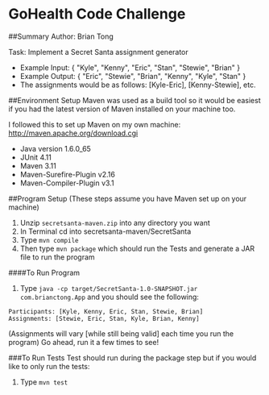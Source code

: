GoHealth Code Challenge
=======================

##Summary
Author: Brian Tong
 
Task: Implement a Secret Santa assignment generator
 
* Example  Input: { "Kyle", "Kenny", "Eric", "Stan", "Stewie", "Brian" }
* Example Output: { "Eric", "Stewie", "Brian", "Kenny", "Kyle", "Stan" }
* The assignments would be as follows: [Kyle-Eric], [Kenny-Stewie], etc.

##Environment Setup
Maven was used as a build tool so it would be easiest if you had the latest version of Maven installed on your machine too.

I followed this to set up Maven on my own machine: http://maven.apache.org/download.cgi

* Java version 1.6.0_65
* JUnit 4.11
* Maven 3.11
 * Maven-Surefire-Plugin v2.16
 * Maven-Compiler-Plugin v3.1

##Program Setup
(These steps assume you have Maven set up on your machine)
1. Unzip `secretsanta-maven.zip` into any directory you want 
2. In Terminal cd into secretsanta-maven/SecretSanta
3. Type `mvn compile`
4. Then type `mvn package` which should run the Tests and generate a JAR file to run the program

####To Run Program
1. Type `java -cp target/SecretSanta-1.0-SNAPSHOT.jar com.brianctong.App` and you should see the following:

```
Participants: [Kyle, Kenny, Eric, Stan, Stewie, Brian]
Assignments: [Stewie, Eric, Stan, Kyle, Brian, Kenny]
```
(Assignments will vary [while still being valid] each time you run the program) 
Go ahead, run it a few times to see!

###To Run Tests
Test should run during the package step but if you would like to only run the tests:

1. Type `mvn test`
